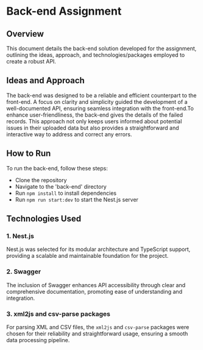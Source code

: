 
# Back-end Assignment

## Overview
This document details the back-end solution developed for the assignment, outlining the ideas, approach, and technologies/packages employed to create a robust API.

## Ideas and Approach
The back-end was designed to be a reliable and efficient counterpart to the front-end. A focus on clarity and simplicity guided the development of a well-documented API, ensuring seamless integration with the front-end.To enhance user-friendliness, the back-end gives the details of the failed records. This approach not only keeps users informed about potential issues in their uploaded data but also provides a straightforward and interactive way to address and correct any errors.

## How to Run
To run the back-end, follow these steps:
- Clone the repository
- Navigate to the 'back-end' directory
- Run `npm install` to install dependencies
- Run `npm run start:dev` to start the Nest.js server

## Technologies Used

### 1. Nest.js
Nest.js was selected for its modular architecture and TypeScript support, providing a scalable and maintainable foundation for the project.

### 2. Swagger
The inclusion of Swagger enhances API accessibility through clear and comprehensive documentation, promoting ease of understanding and integration.

### 3. xml2js and csv-parse packages
For parsing XML and CSV files, the `xml2js` and `csv-parse` packages were chosen for their reliability and straightforward usage, ensuring a smooth data processing pipeline.
